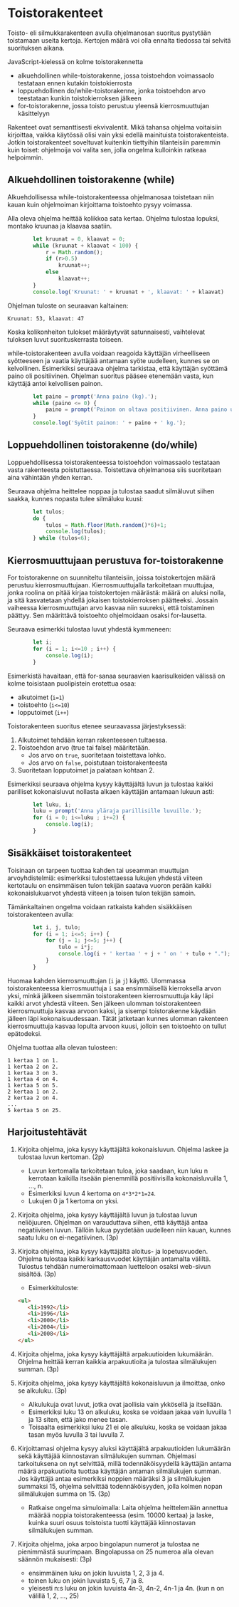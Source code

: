 # Toistorakenteet

Toisto- eli silmukkarakenteen avulla ohjelmanosan suoritus pystytään toistamaan useita kertoja.
Kertojen määrä voi olla ennalta tiedossa tai selvitä suorituksen aikana.

JavaScript-kielessä on kolme toistorakennetta
- alkuehdollinen while-toistorakenne, jossa toistoehdon voimassaolo testataan ennen kutakin toistokierrosta
- loppuehdollinen do/while-toistorakenne, jonka toistoehdon arvo teestataan kunkin toistokierroksen jälkeen
- for-toistorakenne, jossa toisto perustuu yleensä kierrosmuuttujan
käsittelyyn

Rakenteet ovat semanttisesti ekvivalentit. Mikä tahansa ohjelma voitaisiin kirjoittaa, vaikka käytössä olisi vain yksi edellä mainituista toistorakenteista.
Jotkin toistorakenteet soveltuvat kuitenkin tiettyihin tilanteisiin paremmin kuin toiset: ohjelmoija voi
valita sen, jolla ongelma kulloinkin ratkeaa helpoimmin.

## Alkuehdollinen toistorakenne (while)

Alkuehdollisessa while-toistorakenteessa ohjelmanosaa toistetaan niin kauan kuin
ohjelmoiman kirjoittama toistoehto pysyy voimassa.

Alla oleva ohjelma heittää kolikkoa sata kertaa. Ohjelma
tulostaa lopuksi, montako kruunaa ja klaavaa saatiin.

```javascript
        let kruunat = 0, klaavat = 0;
        while (kruunat + klaavat < 100) {
            r = Math.random();
            if (r>0.5)
                kruunat++;
            else
                klaavat++;
        }
        console.log('Kruunat: ' + kruunat + ', klaavat: ' + klaavat)
```

Ohjelman tuloste on seuraavan
kaltainen:
```
Kruunat: 53, klaavat: 47
```
Koska kolikonheiton tulokset määräytyvät satunnaisesti, vaihtelevat
tuloksen luvut suorituskerrasta toiseen.

while-toistorakenteen avulla voidaan reagoida käyttäjän virheelliseen syötteeseen
ja vaatia käyttäjää antamaan syöte uudelleen, kunnes se on kelvollinen.
Esimerkiksi seuraava ohjelma tarkistaa, että käyttäjän syöttämä paino oli positiivinen.
Ohjelman suoritus pääsee etenemään vasta, kun käyttäjä antoi kelvollisen painon.

```javascript
        let paino = prompt('Anna paino (kg).');
        while (paino <= 0) {
            paino = prompt('Painon on oltava positiivinen. Anna paino uudelleen (kg).');
        }
        console.log('Syötit painon: ' + paino + ' kg.');
```

## Loppuehdollinen toistorakenne (do/while)

Loppuehdollisessa toistorakenteessa toistoehdon voimassaolo testataan
vasta rakenteesta poistuttaessa. Toistettava ohjelmanosa siis suoritetaan
aina vähintään yhden kerran.

Seuraava ohjelma heittelee noppaa ja tulostaa saadut silmäluvut
siihen saakka, kunnes nopasta tulee silmäluku
kuusi:

```javascript
        let tulos;
        do {
            tulos = Math.floor(Math.random()*6)+1;
            console.log(tulos);
        } while (tulos<6);
```
## Kierrosmuuttujaan perustuva for-toistorakenne

For toistorakenne on suunniteltu tilanteisiin, joissa toistokertojen määrä perustuu kierrosmuuttujaan.
Kierrosmuuttujalla tarkoitetaan muuttujaa, jonka roolina on pitää kirjaa toistokertojen määrästä:
määrä on aluksi nolla, ja sitä kasvatetaan yhdellä jokaisen toistokierroksen päätteeksi. Jossain vaiheessa
kierrosmuuttujan arvo kasvaa niin suureksi, että toistaminen päättyy. Sen määrittävä toistoehto
ohjelmoidaan osaksi for-lausetta.

Seuraava esimerkki tulostaa luvut yhdestä kymmeneen:
```javascript
        let i;
        for (i = 1; i<=10 ; i++) {
            console.log(i);
        }
```
Esimerkistä havaitaan, että for-sanaa seuraavien kaarisulkeiden välissä on kolme toisistaan puolipistein
erotettua osaa:
- alkutoimet (`i=1`)
- toistoehto (`i<=10`)
- lopputoimet (`i++`)

Toistorakenteen suoritus etenee seuraavassa järjestyksessä:
1. Alkutoimet tehdään kerran rakenteeseen tultaessa.
2. Toistoehdon arvo (true tai false) määritetään.
    - Jos arvo on `true`, suoritetaan toistettava lohko.
    - Jos arvo on `false`, poistutaan toistorakenteesta
3. Suoritetaan lopputoimet ja palataan kohtaan 2.

Esimerkiksi seuraava ohjelma kysyy käyttäjältä luvun ja tulostaa
kaikki parilliset kokonaisluvut nollasta alkaen käyttäjän antamaan lukuun
asti:
```javascript
        let luku, i;
        luku = prompt('Anna yläraja parillisille luvuille.');
        for (i = 0; i<=luku ; i+=2) {
            console.log(i);
        }
```
## Sisäkkäiset toistorakenteet

Toisinaan on tarpeen tuottaa kahden tai useamman muuttujan arvoyhdistelmiä: esimerkiksi tulostettaessa lukujen yhdestä
viiteen kertotaulu on ensimmäisen tulon tekijän saatava vuoron perään kaikki kokonaislukuarvot yhdestä viiteen ja toisen tulon tekijän samoin.

Tämänkaltainen ongelma voidaan ratkaista kahden sisäkkäisen toistorakenteen avulla:

```javascript
        let i, j, tulo;
        for (i = 1; i<=5; i++) {
            for (j = 1; j<=5; j++) {
                tulo = i*j;
                console.log(i + ' kertaa ' + j + ' on ' + tulo + ".");
            }
        }
```
Huomaa kahden kierrosmuuttujan (`i` ja `j`) käyttö. Ulommassa toistorakenteessa kierrosmuuttuja `i` saa ensimmäisellä
kierroksella arvon yksi, minkä jälkeen sisemmän toistorakenteen kierrosmuuttuja käy läpi kaikki arvot yhdestä viiteen.
Sen jälkeen ulomman toistorakenteen kierrosmuuttuja kasvaa arvoon kaksi, ja sisempi toistorakenne käydään jälleen
läpi kokonaisuudessaan. Tätät jatketaan kunnes ulomman rakenteen kierrosmuuttuja kasvaa lopulta arvoon kuusi, jolloin sen toistoehto
on tullut epätodeksi.

Ohjelma tuottaa alla olevan tulosteen:
```
1 kertaa 1 on 1.
1 kertaa 2 on 2.
1 kertaa 3 on 3.
1 kertaa 4 on 4.
1 kertaa 5 on 5.
2 kertaa 1 on 2.
2 kertaa 2 on 4.
...
5 kertaa 5 on 25.
```

## Harjoitustehtävät

1. Kirjoita ohjelma, joka kysyy käyttäjältä kokonaisluvun. Ohjelma laskee ja tulostaa luvun kertoman. (2p)

    - Luvun kertomalla tarkoitetaan tuloa, joka saadaan, kun luku n kerrotaan kaikilla itseään pienemmillä positiivisilla kokonaisluvuilla 1, ..., n.
    - Esimerkiksi luvun 4 kertoma on `4*3*2*1=24`.
    - Lukujen 0 ja 1 kertoma on yksi.

2. Kirjoita ohjelma, joka kysyy käyttäjältä luvun ja tulostaa luvun neliöjuuren. Ohjelman on varauduttava siihen, että käyttäjä antaa negatiivisen luvun. Tällöin lukua pyydetään uudelleen niin kauan, kunnes saatu luku on ei-negatiivinen. (3p)

3. Kirjoita ohjelma, joka kysyy käyttäjältä aloitus- ja lopetusvuoden. Ohjelma tulostaa kaikki karkausvuodet käyttäjän antamalta väliltä. Tulostus tehdään numeroimattomaan luetteloon osaksi web-sivun sisältöä. (3p)
    - Esimerkkituloste:
    ```html
    <ul>
       <li>1992</li>
       <li>1996</li>
       <li>2000</li>
       <li>2004</li>
       <li>2008</li>
    </ul>
    ```

4. Kirjoita ohjelma, joka kysyy käyttäjältä arpakuutioiden lukumäärän. Ohjelma heittää kerran kaikkia arpakuutioita ja tulostaa silmälukujen summan. (3p)

5. Kirjoita ohjelma, joka kysyy käyttäjältä kokonaisluvun ja ilmoittaa, onko se alkuluku. (3p)

    - Alkulukuja ovat luvut, jotka ovat jaollisia vain ykkösellä ja itsellään.
    - Esimerkiksi luku 13 on alkuluku, koska se voidaan jakaa vain luvuilla 1 ja 13 siten, että jako menee tasan.
    - Toisaalta esimerkiksi luku 21 ei ole alkuluku, koska se voidaan jakaa tasan myös luvulla 3 tai luvulla 7.

6. Kirjoittamasi ohjelma kysyy aluksi käyttäjältä arpakuutioiden lukumäärän sekä käyttäjää kiinnostavan silmälukujen summan.
   Ohjelmasi tarkoituksena on nyt selvittää, millä todennäköisyydellä käyttäjän antama määrä arpakuutioita tuottaa käyttäjän antaman silmälukujen summan. Jos käyttäjä antaa esimerkiksi noppien määräksi 3 ja silmälukujen summaksi 15, ohjelma selvittää todennäköisyyden, jolla kolmen nopan silmälukujen summa on 15. (3p)
   
   - Ratkaise ongelma simuloimalla: Laita ohjelma heittelemään annettua määrää noppia toistorakenteessa (esim. 10000 kertaa) ja laske, kuinka suuri osuus toistoista tuotti käyttäjää kiinnostavan silmälukujen summan.
   
7. Kirjoita ohjelma, joka arpoo bingolapun numerot ja tulostaa ne pienimmästä suurimpaan.
Bingolapussa on 25 numeroa alla olevan säännön mukaisesti: (3p)
      
    - ensimmäinen luku on jokin luvuista 1, 2, 3 ja 4.
    - toinen luku on jokin luvuista 5, 6, 7 ja 8.
    - yleisesti n:s luku on jokin luvuista 4n-3, 4n-2, 4n-1 ja 4n. (kun n on välillä 1, 2, ..., 25)
      
      
      
